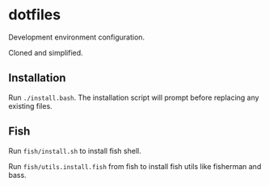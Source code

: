 # dotfiles

Development environment configuration.

Cloned and simplified.

## Installation


Run `./install.bash`. The installation script will prompt before replacing any existing files.


## Fish

Run `fish/install.sh` to install fish shell.

Run `fish/utils.install.fish` from fish to install fish utils like fisherman and bass.


